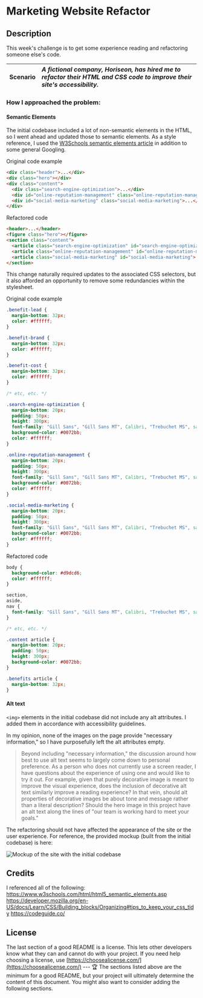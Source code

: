# Marketing Website Refactor

## Description

This week's challenge is to get some experience reading and refactoring someone else's code.

| **Scenario** | *A fictional company, Horiseon, has hired me to refactor their HTML and CSS code to improve their site's accessibility.* |
| :--- | :--- |

### How I approached the problem:

#### Semantic Elements

The initial codebase included a lot of non-semantic elements in the HTML, so I went ahead and updated those to semantic elements. As a style reference, I used the [W3Schools semantic elements article](https://www.w3schools.com/html/html5_semantic_elements.asp) in addition to some general Googling.

Original code example

```html
<div class="header">...</div>
<div class="hero"></div>
<div class="content">
  <div class="search-engine-optimization">...</div>
  <div id="online-reputation-management" class="online-reputation-management">...</div>
  <div id="social-media-marketing" class="social-media-marketing">...</div>
</div>
```

Refactored code

```html
<header>...</header>
<figure class="hero"></figure>
<section class="content">
  <article class="search-engine-optimization" id="search-engine-optimization">...</article>
  <article class="online-reputation-management" id="online-reputation-management">...</article>
  <article class="social-media-marketing" id="social-media-marketing">...</article>
</section>
```

This change naturally required updates to the associated CSS selectors, but it also afforded an opportunity to remove some redundancies within the stylesheet.

Original code example

```css
.benefit-lead {
  margin-bottom: 32px;
  color: #ffffff;
}

.benefit-brand {
  margin-bottom: 32px;
  color: #ffffff;
}

.benefit-cost {
  margin-bottom: 32px;
  color: #ffffff;
}

/* etc, etc. */

.search-engine-optimization {
  margin-bottom: 20px;
  padding: 50px;
  height: 300px;
  font-family: "Gill Sans", "Gill Sans MT", Calibri, "Trebuchet MS", sans-serif;
  background-color: #0072bb;
  color: #ffffff;
}

.online-reputation-management {
  margin-bottom: 20px;
  padding: 50px;
  height: 300px;
  font-family: "Gill Sans", "Gill Sans MT", Calibri, "Trebuchet MS", sans-serif;
  background-color: #0072bb;
  color: #ffffff;
}

.social-media-marketing {
  margin-bottom: 20px;
  padding: 50px;
  height: 300px;
  font-family: "Gill Sans", "Gill Sans MT", Calibri, "Trebuchet MS", sans-serif;
  background-color: #0072bb;
  color: #ffffff;
}
```

Refactored code

```css
body {
  background-color: #d9dcd6;
  color: #ffffff;
}

section,
aside,
nav {
  font-family: "Gill Sans", "Gill Sans MT", Calibri, "Trebuchet MS", sans-serif;
}

/* etc, etc. */

.content article {
  margin-bottom: 20px;
  padding: 50px;
  height: 300px;
  background-color: #0072bb;
}

.benefits article {
  margin-bottom: 32px;
}
```

#### Alt text

`<img>` elements in the initial codebase did not include any alt attributes. I added them in accordance with accessibility guidelines.

In my opinion, none of the images on the page provide "necessary information," so I have purposefully left the alt attributes empty.

> Beyond including "necessary information," the discussion around how best to use alt text seems to largely come down to personal preference. As a person who does not currently use a screen reader, I have questions about the experience of using one and would like to try it out. For example, given that purely decorative image is meant to improve the visual experience, does the inclusion of decorative alt text similarly improve a reading experience? In that vein, should alt properties of decorative images be about tone and message rather than a literal description? Should the hero image in this project have an alt text along the lines of "our team is working hard to meet your goals."

The refactoring should not have affected the appearance of the site or the user experience. For reference, the provided mockup (built from the initial codebase) is here:

![Mockup of the site with the initial codebase](https://ucb.bootcampcontent.com/UCB-Coding-Bootcamp/UCB-VIRT-FSF-FT-03-2023-U-LOLC/-/raw/main/course-content/01-html-git-css/challenge/Assets/01-html-css-git-homework-demo.png "Horiseon Site Mockup")

## Credits

I referenced all of the following:
https://www.w3schools.com/html/html5_semantic_elements.asp
https://developer.mozilla.org/en-US/docs/Learn/CSS/Building_blocks/Organizing#tips_to_keep_your_css_tidy
https://codeguide.co/

## License

The last section of a good README is a license.
This lets other developers know what they can and cannot do with your project.
If you need help choosing a license, use
[https://choosealicense.com/](https://choosealicense.com/) --- 🏆 The sections
listed above are the minimum for a good README, but your project will ultimately
determine the content of this document. You might also want to consider adding
the following sections.
